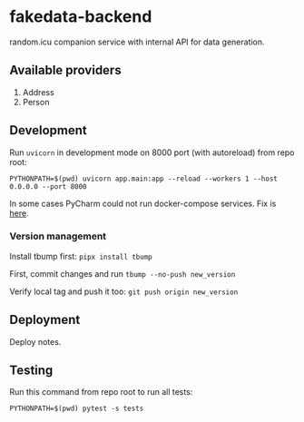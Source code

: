 # fakedata-backend

random.icu companion service with internal API for data generation.

## Available providers

1. Address
2. Person

## Development

Run `uvicorn` in development mode on 8000 port (with autoreload) from repo root:

`PYTHONPATH=$(pwd) uvicorn app.main:app --reload --workers 1 --host 0.0.0.0 --port 8000`

In some cases PyCharm could not run docker-compose services. Fix is [here](https://intellij-support.jetbrains.com/hc/en-us/community/posts/360000174084-docker-compose-does-not-work-on-ubuntu-using-default-settings).

### Version management

Install tbump first: `pipx install tbump`

First, commit changes and run `tbump --no-push new_version`

Verify local tag and push it too: `git push origin new_version`

## Deployment

Deploy notes.

## Testing

Run this command from repo root to run all tests:

`PYTHONPATH=$(pwd) pytest -s tests`
